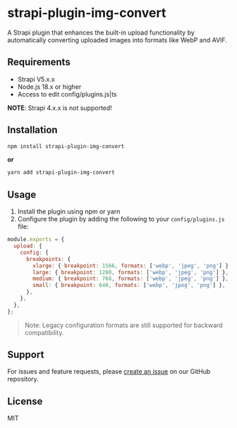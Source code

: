 # strapi-plugin-img-convert

A Strapi plugin that enhances the built-in upload functionality by automatically converting uploaded images into formats like WebP and AVIF. 

## Requirements

- Strapi V5.x.x
- Node.js 18.x or higher
- Access to edit config/plugins.js|ts

**NOTE**: Strapi 4.x.x is not supported!

## Installation

```sh
npm install strapi-plugin-img-convert
```

**or**

```sh
yarn add strapi-plugin-img-convert
```

## Usage

1. Install the plugin using npm or yarn
2. Configure the plugin by adding the following to your `config/plugins.js` file:

```js
module.exports = {
  upload: {
    config: {
      breakpoints: {
        xlarge: { breakpoint: 1566, formats: ['webp', 'jpeg', 'png'] },
        large: { breakpoint: 1280, formats: ['webp', 'jpeg', 'png'] },
        medium: { breakpoint: 768, formats: ['webp', 'jpeg', 'png'] },
        small: { breakpoint: 640, formats: ['webp', 'jpeg', 'png'] },
      },
    },
  },
};
```

> Note: Legacy configuration formats are still supported for backward compatibility.

## Support

For issues and feature requests, please [create an issue](https://github.com/d1sxcat/strapi-plugin-img-convert/issues) on our GitHub repository.

## License

MIT
